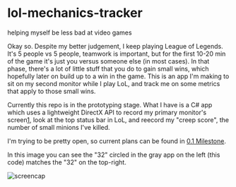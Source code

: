 # lol-mechanics-tracker
helping myself be less bad at video games

Okay so. Despite my better judgement, I keep playing League of Legends. It's 5 people vs 5 people, teamwork is important,
but for the first 10-20 min of the game it's just you versus someone else (in most cases). In that phase, there's a lot of
little stuff that you do to gain small wins, which hopefully later on build up to a win in the game. This is an app I'm making
to sit on my second monitor while I play LoL, and track me on some metrics that apply to those small wins.

Currently this repo is in the prototyping stage. What I have is a C# app which uses a lightweight DirectX API to record my
primary monitor's screen[1](http://www.virtualdub.org/blog/pivot/entry.php?id=356), look at the top status bar in LoL, and reecord my "creep score", the number of small minions I've killed.

I'm trying to be pretty open, so current plans can be found in [0.1 Milestone](https://github.com/jc4p/lol-mechanics-tracker/issues/1).

In this image you can see the "32" circled in the gray app on the left (this code) matches the "32" on the top-right. 

![screencap](https://pbs.twimg.com/media/Cll8CAZVEAEXF0U.jpg:large)
